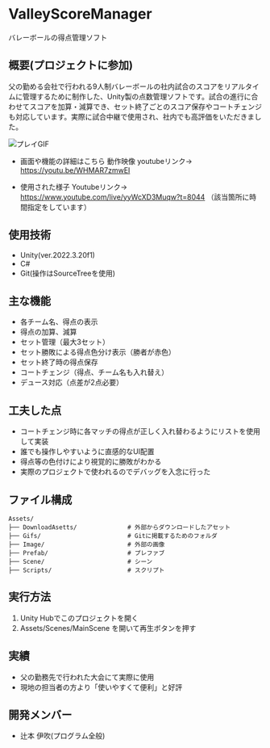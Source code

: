 # ValleyScoreManager
バレーボールの得点管理ソフト

## 概要(プロジェクトに参加)
父の勤める会社で行われる9人制バレーボールの社内試合のスコアをリアルタイムに管理するために制作した、Unity製の点数管理ソフトです。試合の進行に合わせてスコアを加算・減算でき、セット終了ごとのスコア保存やコートチェンジも対応しています。実際に試合中継で使用され、社内でも高評価をいただきました。

![プレイGIF](https://github.com/kiri070/ValleyScoreManager/raw/main/Assets/Gifs/portfolio02.gif)

- 画面や機能の詳細はこちら
動作映像 youtubeリンク→ https://youtu.be/WHMAR7zmwEI



- 使用された様子
  Youtubeリンク→ https://www.youtube.com/live/yyWcXD3Muqw?t=8044 （該当箇所に時間指定をしています）

## 使用技術
- Unity(ver.2022.3.20f1)
- C#
- Git(操作はSourceTreeを使用)

## 主な機能
- 各チーム名、得点の表示
- 得点の加算、減算
- セット管理（最大3セット）
- セット勝敗による得点色分け表示（勝者が赤色）
- セット終了時の得点保存
- コートチェンジ（得点、チーム名も入れ替え）
- デュース対応（点差が2点必要）

## 工夫した点
- コートチェンジ時に各マッチの得点が正しく入れ替わるようにリストを使用して実装
- 誰でも操作しやすいように直感的なUI配置
- 得点等の色付けにより視覚的に勝敗がわかる
- 実際のプロジェクトで使われるのでデバッグを入念に行った

## ファイル構成

```
Assets/
├── DownloadAsetts/              # 外部からダウンロードしたアセット
├── Gifs/                        # Gitに掲載するためのフォルダ
├── Image/                       # 外部の画像
├── Prefab/                      # プレファブ
├── Scene/                       # シーン
├── Scripts/                     # スクリプト
```


## 実行方法
1. Unity Hubでこのプロジェクトを開く
2. Assets/Scenes/MainScene を開いて再生ボタンを押す

## 実績
- 父の勤務先で行われた大会にて実際に使用
- 現地の担当者の方より「使いやすくて便利」と好評

## 開発メンバー
- 辻本 伊吹(プログラム全般)
